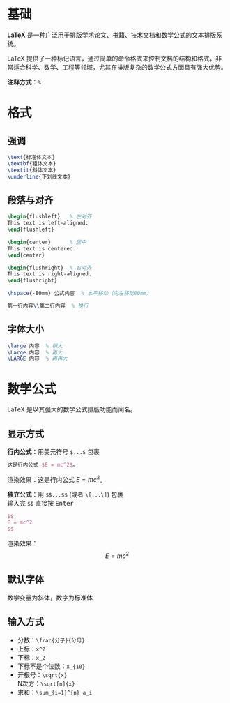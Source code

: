 # 基础

**LaTeX** 是一种广泛用于排版学术论文、书籍、技术文档和数学公式的文本排版系统。

LaTeX 提供了一种标记语言，通过简单的命令格式来控制文档的结构和格式，非常适合科学、数学、工程等领域，尤其在排版复杂的数学公式方面具有强大优势。

**注释方式**：`%`

# 格式

## 强调

```latex
\text{标准体文本}
\textbf{粗体文本}
\textit{斜体文本}
\underline{下划线文本}
```

## 段落与对齐

```latex
\begin{flushleft}   % 左对齐
This text is left-aligned.
\end{flushleft}

\begin{center}      % 居中
This text is centered.
\end{center}

\begin{flushright}  % 右对齐
This text is right-aligned.
\end{flushright}

\hspace{-80mm} 公式内容  % 水平移动（向左移动80mm）

第一行内容\\第二行内容  % 换行
```

## 字体大小

```latex
\large 内容  % 稍大
\Large 内容  % 再大
\LARGE 内容  % 再再大
```



# 数学公式

LaTeX 是以其强大的数学公式排版功能而闻名。

## 显示方式

**行内公式**：用美元符号 `$...$` 包裹

```latex
这是行内公式 $E = mc^2$。
```

渲染效果：这是行内公式 $E = mc^2$。

**独立公式**：用 `$$...$$` (或者 `\[...\]`) 包裹<br>输入完 `$$` 直接按 <kbd>Enter</kbd>

```latex
$$
E = mc^2
$$
```

渲染效果：
$$
E = mc^2
$$

## 默认字体

数学变量为斜体，数字为标准体

## 输入方式

- 分数：`\frac{分子}{分母}`
- 上标：`x^2`
- 下标：`x_2`
- 下标不是个位数：`x_{10}`
- 开根号：`\sqrt{x}`<br>N次方：`\sqrt[n]{x}`
- 求和：`\sum_{i=1}^{n} a_i`
